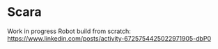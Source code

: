 # Scara

Work in progress Robot build from scratch: https://www.linkedin.com/posts/activity-6725754425022971905-dbP0

